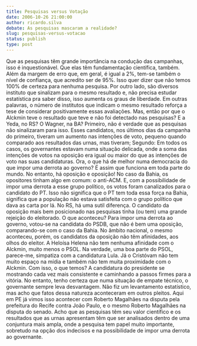 ```yaml
---
title: Pesquisas versus Votação
date: 2006-10-26 21:00:00
author: ricardo.silva
debate: As pesquisas mascaram a realidade?
slug: pesquisas-versus-votacao
status: publish 
type: post
---
```


Que as pesquisas têm grande importância na condução das campanhas, isso é inquestionável. Que elas têm fundamentação científica, também. Além da margem de erro que, em geral, é igual a 2%, tem-se também o nível de confiança, que acredito ser de 95%. Isso quer dizer que não temos 100% de certeza para nenhuma pesquisa. Por outro lado, são diversos instituto que sinalizam para o mesmo resultado e, não precisa estudar estatística pra saber disso, isso aumenta os graus de liberdade. Em outras palavras, o número de institutos que indicam o mesmo resultado reforça a tese de considerar positivamente essas avaliações.
Mas, então por que o Alckmin teve o resultado que teve e não foi detectado nas pesquisas? E a Yeda, no RS? O Wagner, na BA? 
Primeiro, não é verdade que as pesquisas não sinalizaram para isso. Esses candidatos, nos últimos dias da campanha do primeiro, tiveram um aumento nas intenções de voto, pequeno quando comparado aos resultados das urnas, mas tiveram;
Segundo: Em todos os casos, os governantes estavam numa situação delicada, onde a soma das intenções de votos na oposição era igual ou maior do que as intenções de voto nas suas candidaturas. Ora, o que há de melhor numa democracia do que impor uma derrota ao governo? É assim que funciona em toda parte do mundo.
No entanto, há oposição e oposição! No caso da Bahia, os opositores tinham algo em comum: o anti-ACM. E, com a possibilidade de impor uma derrota a esse grupo político, os votos foram canalizados para o candidato do PT. Isso não significa que o PT tem toda essa força na Bahia, significa que a população não estava satisfeita com o grupo político que dava as carta por lá. No RS, há uma sutil diferença. O candidato da oposição mais bem posicionado nas pesquisas tinha (ou tem) uma grande rejeição do eleitorado. O que aconteceu? Para impor uma derrota ao governo, votou-se na candidata do PSDB, que não é bem uma oposição, comparando-se com o caso da Bahia.
No âmbito nacional, o mesmo aconteceu, porém, os candidatos da oposição não têm afinidades, aos olhos do eleitor. A Heloísa Helena não tem nenhuma afinidade com o Alckmin, muito menos o PSOL. Na verdade, uma boa parte do PSOL, parece-me, simpatiza com a candidatura Lula. Já o Cristóvam não tem muito espaço na mídia e também não tem muita proximidade com o Alckmin. Com isso, o que temos? A candidatura do presidente se mostrando cada vez mais consistente e caminhando a passos firmes para a vitória. No entanto, tenho certeza que numa situação de empate técnico, o governante sempre leva desvantagem. Não fiz um levantamento estatístico, mas acho que fatos dessa natureza aconteceram em outros pleitos. Aqui em PE já vimos isso acontecer com Roberto Magalhães na disputa pela prefeitura do Recife contra João Paulo, e o mesmo Roberto Magalhães na disputa do senado.
Acho que as pesquisas têm seu valor científico e os resultados que as urnas apresentam têm que ser analisados dentro de uma conjuntura mais ampla, onde a pesquisa tem papel muito importante, sobretudo na opção dos indecisos e na possibilidade de impor uma derrota ao governante.
